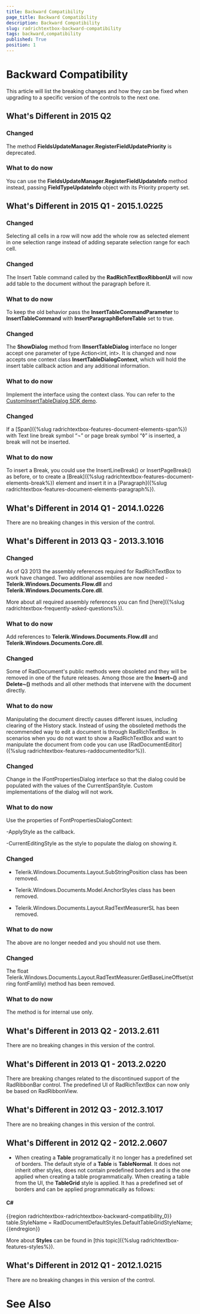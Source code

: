 ```yaml
---
title: Backward Compatibility
page_title: Backward Compatibility
description: Backward Compatibility
slug: radrichtextbox-backward-compatibility
tags: backward,compatibility
published: True
position: 1
---
```


# Backward Compatibility



This article will list the breaking changes and how they can be fixed when upgrading to a specific version of the controls to the next one.


## What's Different in 2015 Q2

### Changed

The method __FieldsUpdateManager.RegisterFieldUpdatePriority__ is deprecated. 

### What to do now

You can use the __FieldsUpdateManager.RegisterFieldUpdateInfo__ method instead, passing __FieldTypeUpdateInfo__ object with its Priority property set.

## What's Different in 2015 Q1 - 2015.1.0225

### Changed

Selecting all cells in a row will now add the whole row as selected element in one selection range instead of adding separate selection range for each cell.

### Changed

The Insert Table command called by the __RadRichTextBoxRibbonUI__ will now add table to the document without the paragraph before it.

### What to do now

To keep the old behavior pass the __InsertTableCommandParameter__ to __InsertTableCommand__ with __InsertParagraphBeforeTable__ set to true.


### Changed

The __ShowDialog__ method from __IInsertTableDialog__ interface no longer accept one parameter of type Action&lt;int, int&gt;. It is changed and now accepts one context class __InsertTableDialogContext__, which will hold the insert table callback action and any additional information.

### What to do now

Implement the interface using the context class. You can refer to the [CustomInsertTableDialog SDK demo](https://github.com/telerik/xaml-sdk/tree/master/RichTextBox/CustomInsertTableDialog).


### Changed

If a [Span]({%slug radrichtextbox-features-document-elements-span%}) with Text line break symbol “¬” or page break symbol “◊” is inserted, a break will not be inserted.

### What to do now

To insert a Break, you could use the InsertLineBreak() or InsertPageBreak() as before, or to create a [Break]({%slug radrichtextbox-features-document-elements-break%}) element and insert it in a [Paragraph]({%slug radrichtextbox-features-document-elements-paragraph%}).

## What's Different in 2014 Q1 - 2014.1.0226

There are no breaking changes in this version of the control.

## What's Different in 2013 Q3 - 2013.3.1016

### Changed

As of Q3 2013 the assembly references required for RadRichTextBox to work have changed. Two additional assemblies are now needed - __Telerik.Windows.Documents.Flow.dll__ and __Telerik.Windows.Documents.Core.dll__.
            

More about all required assembly references you can find [here]({%slug radrichtextbox-frequently-asked-questions%}).
            

### What to do now

Add references to __Telerik.Windows.Documents.Flow.dll__ and __Telerik.Windows.Documents.Core.dll__.
            

### Changed

Some of RadDocument's public methods were obsoleted and they will be removed in one of the future releases. Among those are the __Insert~()__ and __Delete~()__ methods and all other methods that intervene with the document directly.
            

### What to do now

Manipulating the document directly causes different issues, including clearing of the History stack. Instead of using the obsoleted methods the recommended way to edit a document is through RadRichTextBox. In scenarios when you do not want to show a RadRichTextBox and want to manipulate the document from code you can use [RadDocumentEditor]({%slug radrichtextbox-features-raddocumenteditor%}).
            

### Changed

Change in the IFontPropertiesDialog interface so that the dialog could be populated with the values of the CurrentSpanStyle. Custom implementations of the dialog will not work.
            

### What to do now

Use the properties of FontPropertiesDialogContext:
            

-ApplyStyle as the callback.
            

-CurrentEditingStyle as the style to populate the dialog on showing it.
            

### Changed

* Telerik.Windows.Documents.Layout.SubStringPosition class has been removed.

* Telerik.Windows.Documents.Model.AnchorStyles class has been removed.

* Telerik.Windows.Documents.Layout.RadTextMeasurerSL has been removed.

### What to do now

The above are no longer needed and you should not use them.

### Changed

The float Telerik.Windows.Documents.Layout.RadTextMeasurer.GetBaseLineOffset(string fontFamlily) method has been removed.

### What to do now

The method is for internal use only.

## What's Different in 2013 Q2 - 2013.2.611

There are no breaking changes in this version of the control.

## What's Different in 2013 Q1 - 2013.2.0220

There are breaking changes related to the discontinued support of the RadRibbonBar control. The predefined UI of RadRichTextBox can now only be based on RadRibbonView.

## What's Different in 2012 Q3 - 2012.3.1017

There are no breaking changes in this version of the control.

## What's Different in 2012 Q2 - 2012.2.0607

* When creating a __Table__ programatically it no longer has a predefined set of borders. The default style of a __Table__ is __TableNormal__. It does not inherit other styles, does not contain predefined borders and is the one applied when creating a table programmatically. When creating a table from the UI, the __TableGrid__ style is applied. It has a predefined set of borders and can be applied programmatically as follows:
            

#### __C#__

{{region radrichtextbox-radrichtextbox-backward-compatibility_0}}
    table.StyleName = RadDocumentDefaultStyles.DefaultTableGridStyleName;
{{endregion}}

More about __Styles__ can be found in [this topic]({%slug radrichtextbox-features-styles%}).
            

## What's Different in 2012 Q1 - 2012.1.0215

There are no breaking changes in this version of the control.

# See Also
